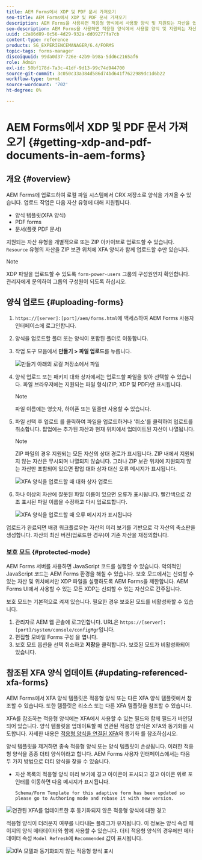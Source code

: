 ```yaml
---
title: AEM Forms에서 XDP 및 PDF 문서 가져오기
seo-title: AEM Forms에서 XDP 및 PDF 문서 가져오기
description: AEM Forms을 사용하면 적응형 양식에서 사용할 양식 및 지원되는 자산을 업로드할 수 있습니다. 양식 및 관련 리소스를 ZIP로 벌크로 업로드할 수도 있습니다.
seo-description: AEM Forms을 사용하면 적응형 양식에서 사용할 양식 및 지원되는 자산을 업로드할 수 있습니다. 양식 및 관련 리소스를 ZIP로 벌크로 업로드할 수도 있습니다.
uuid: c2a86d89-0c56-4d29-932a-dd09277fa7cb
content-type: reference
products: SG_EXPERIENCEMANAGER/6.4/FORMS
topic-tags: forms-manager
discoiquuid: 99da0d37-726e-42b9-b98a-5dd6c2165af6
role: Admin
exl-id: 50bf178d-7a3c-41df-9d13-99c74d944700
source-git-commit: 3c050c33a384d586d74bd641f7622989dc1d6b22
workflow-type: tm+mt
source-wordcount: '702'
ht-degree: 0%

---
```


# AEM Forms에서 XDP 및 PDF 문서 가져오기 {#getting-xdp-and-pdf-documents-in-aem-forms}

## 개요 {#overview}

AEM Forms에 업로드하여 로컬 파일 시스템에서 CRX 저장소로 양식을 가져올 수 있습니다. 업로드 작업은 다음 자산 유형에 대해 지원됩니다.

* 양식 템플릿(XFA 양식)
* PDF forms
* 문서(플랫 PDF 문서)

지원되는 자산 유형을 개별적으로 또는 ZIP 아카이브로 업로드할 수 있습니다. `Resource` 유형의 자산을 ZIP 보관 위치에 XFA 양식과 함께 업로드할 수만 있습니다.

>[!NOTE]
>
>XDP 파일을 업로드할 수 있도록 `form-power-users` 그룹의 구성원인지 확인합니다. 관리자에게 문의하여 그룹의 구성원이 되도록 하십시오.

## 양식 업로드 {#uploading-forms}

1. `https://[server]:[port]/aem/forms.html`에 액세스하여 AEM Forms 사용자 인터페이스에 로그인합니다.
1. 양식을 업로드할 폴더 또는 양식이 포함된 폴더로 이동합니다.
1. 작업 도구 모음에서 **만들기 > 파일 업로드**&#x200B;를 누릅니다.

   ![만들기 아래의 로컬 저장소에서 파일](assets/step.png)

1. 양식 업로드 또는 패키지 대화 상자에서는 업로드할 파일을 찾아 선택할 수 있습니다. 파일 브라우저에는 지원되는 파일 형식(ZIP, XDP 및 PDF)만 표시됩니다.

   >[!NOTE]
   >
   >파일 이름에는 영숫자, 하이픈 또는 밑줄만 사용할 수 있습니다.

1. 파일 선택 후 업로드 를 클릭하여 파일을 업로드하거나 &#39;취소&#39;를 클릭하여 업로드를 취소합니다. 팝업에는 추가된 자산과 현재 위치에서 업데이트된 자산이 나열됩니다.

   >[!NOTE]
   >
   >ZIP 파일의 경우 지원되는 모든 자산의 상대 경로가 표시됩니다. ZIP 내에서 지원되지 않는 자산은 무시되며 나열되지 않습니다. 그러나 ZIP 보관 위치에 지원되지 않는 자산만 포함되어 있으면 팝업 대화 상자 대신 오류 메시지가 표시됩니다.

   ![XFA 양식을 업로드할 때 대화 상자 업로드](assets/upload-scr.png)

1. 하나 이상의 자산에 잘못된 파일 이름이 있으면 오류가 표시됩니다. 빨간색으로 강조 표시된 파일 이름을 수정하고 다시 업로드합니다.

   ![XFA 양식을 업로드할 때 오류 메시지가 표시됩니다](assets/upload-scr-err.png)

업로드가 완료되면 배경 워크플로우는 자산의 미리 보기를 기반으로 각 자산의 축소판을 생성합니다. 자산의 최신 버전(업로드한 경우)이 기존 자산을 재정의합니다.

### 보호 모드 {#protected-mode}

AEM Forms 서버를 사용하면 JavaScript 코드를 실행할 수 있습니다. 악의적인 JavaScript 코드는 AEM Forms 환경을 해칠 수 있습니다. 보호 모드에서는 신뢰할 수 있는 자산 및 위치에서만 XDP 파일을 실행하도록 AEM Forms을 제한합니다. AEM Forms UI에서 사용할 수 있는 모든 XDP는 신뢰할 수 있는 자산으로 간주됩니다.

보호 모드는 기본적으로 켜져 있습니다. 필요한 경우 보호된 모드를 비활성화할 수 있습니다.

1. 관리자로 AEM 웹 콘솔에 로그인합니다. URL은 `https://[server]:[port]/system/console/configMgr`입니다.
1. 편집할 모바일 Forms 구성 을 엽니다.
1. 보호 모드 옵션을 선택 취소하고 **저장**&#x200B;을 클릭합니다. 보호된 모드가 비활성화되어 있습니다.

## 참조된 XFA 양식 업데이트 {#updating-referenced-xfa-forms}

AEM Forms에서 XFA 양식 템플릿은 적응형 양식 또는 다른 XFA 양식 템플릿에서 참조할 수 있습니다. 또한 템플릿은 리소스 또는 다른 XFA 템플릿을 참조할 수 있습니다.

XFA를 참조하는 적응형 양식에는 XFA에서 사용할 수 있는 필드와 함께 필드가 바인딩되어 있습니다. 양식 템플릿을 업데이트할 때 연관된 적응형 양식은 XFA와 동기화를 시도합니다. 자세한 내용은 [적응형 양식을 연결된 XFA](/help/forms/using/synchronizing-adaptive-forms-xfa.md)와 동기화 를 참조하십시오.

양식 템플릿을 제거하면 종속 적응형 양식 또는 양식 템플릿이 손상됩니다. 이러한 적응형 양식을 종종 더티 양식이라고 합니다. AEM Forms 사용자 인터페이스에서는 다음 두 가지 방법으로 더티 양식을 찾을 수 있습니다.

* 자산 목록의 적응형 양식 미리 보기에 경고 아이콘이 표시되고 경고 아이콘 위로 포인터를 이동하면 다음 메시지가 표시됩니다.

   `Schema/Form Template for this adaptive form has been updated so please go to Authoring mode and rebase it with new version.`

![연관된 XFA를 업데이트한 후 동기화되지 않은 적응형 양식에 대한 경고](assets/dirtyaf.png)

적응형 양식이 더러운지 여부를 나타내는 플래그가 유지됩니다. 이 정보는 양식 속성 페이지의 양식 메타데이터와 함께 사용할 수 있습니다. 더티 적응형 양식의 경우에만 메타데이터 속성 `Model Refresh`에 `Recommended` 값이 표시됩니다.

![XFA 모델과 동기화되지 않는 적응형 양식 표시](assets/model-refresh.png)
